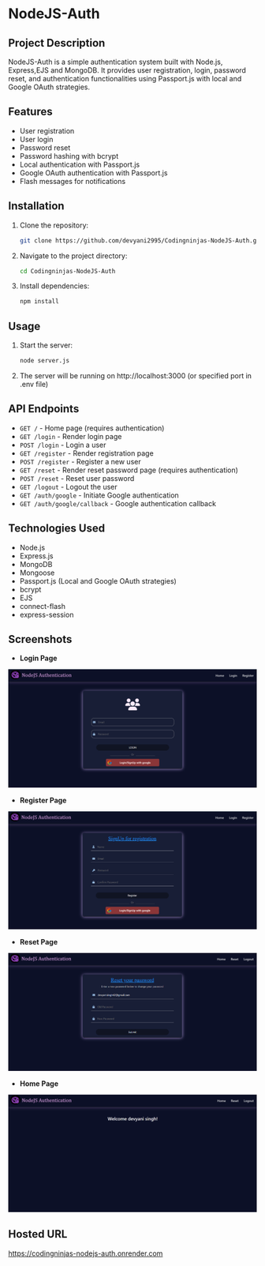 # NodeJS-Auth

## Project Description
NodeJS-Auth is a simple authentication system built with Node.js, Express,EJS and MongoDB. It provides user registration, login, password reset, and authentication functionalities using Passport.js with local and Google OAuth strategies.

## Features
- User registration
- User login
- Password reset
- Password hashing with bcrypt
- Local authentication with Passport.js
- Google OAuth authentication with Passport.js
- Flash messages for notifications

## Installation
1. Clone the repository:
    ```sh
    git clone https://github.com/devyani2995/Codingninjas-NodeJS-Auth.git
    ```
2. Navigate to the project directory:
    ```sh
    cd Codingninjas-NodeJS-Auth
    ```
3. Install dependencies:
    ```sh
    npm install
    ```
## Usage
1. Start the server:
    ```sh
    node server.js
    ```
2. The server will be running on http://localhost:3000 (or specified port in .env file)

## API Endpoints
- `GET /` - Home page (requires authentication)
- `GET /login` - Render login page
- `POST /login` - Login a user
- `GET /register` - Render registration page
- `POST /register` - Register a new user
- `GET /reset` - Render reset password page (requires authentication)
- `POST /reset` - Reset user password
- `GET /logout` - Logout the user
- `GET /auth/google` - Initiate Google authentication
- `GET /auth/google/callback` - Google authentication callback

## Technologies Used
- Node.js
- Express.js
- MongoDB
- Mongoose
- Passport.js (Local and Google OAuth strategies)
- bcrypt
- EJS
- connect-flash
- express-session

## Screenshots

- **Login Page**

![Login Page](public/images/login.png)

- **Register Page**

![Register Page](public/images/register.png)

- **Reset Page**

![Reset Page](public/images/reset.png)

- **Home Page**

![Home Page](public/images/home.png)

## Hosted URL

https://codingninjas-nodejs-auth.onrender.com